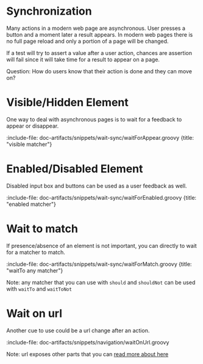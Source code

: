 # Synchronization

Many actions in a modern web page are asynchronous. User presses a button and a moment later a result appears.
In modern web pages there is no full page reload and only a portion of a page will be changed. 

If a test will try to assert a value after a user action, chances are assertion will fail since it will take time 
for a result to appear on a page. 

Question: How do users know that their action is done and they can move on?  

# Visible/Hidden Element

One way to deal with asynchronous pages is to wait for a feedback to appear or disappear.

:include-file: doc-artifacts/snippets/wait-sync/waitForAppear.groovy {title: "visible matcher"}

# Enabled/Disabled Element

Disabled input box and buttons can be used as a user feedback as well.

:include-file: doc-artifacts/snippets/wait-sync/waitForEnabled.groovy {title: "enabled matcher"}

# Wait to match

If presence/absence of an element is not important, you can directly to wait for a matcher to match.

:include-file: doc-artifacts/snippets/wait-sync/waitForMatch.groovy {title: "waitTo any matcher"}

Note: any matcher that you can use with `should` and `shouldNot` can be used with `waitTo` and `waitToNot`

# Wait on url

Another cue to use could be a url change after an action.

:include-file: doc-artifacts/snippets/navigation/waitOnUrl.groovy

Note: url exposes other parts that you can [read more about here](browser/navigation#assert-url) 

